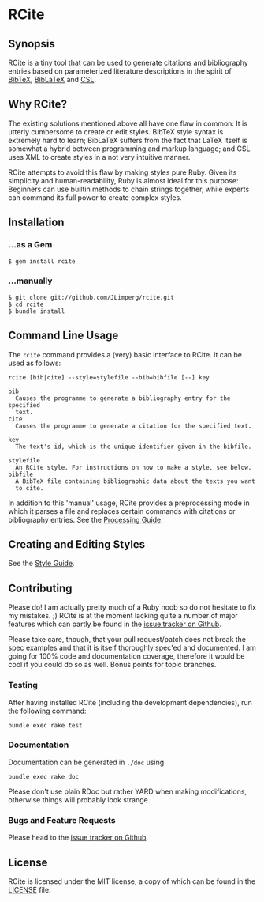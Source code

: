 # RCite

## Synopsis

RCite is a tiny tool that can be used to generate citations and
bibliography entries based on parameterized literature descriptions in
the spirit of [BibTeX](http://de.wikipedia.org/wiki/BibTeX),
[BibLaTeX](http://mirror.its.uidaho.edu/pub/tex-archive/help/Catalogue/entries/biblatex.html)
and [CSL](http://citationstyles.org/).

## Why RCite?

The existing solutions mentioned above all have one flaw in common: It is
utterly cumbersome to create or edit styles. BibTeX style syntax is extremely
hard to learn; BibLaTeX suffers from the fact that LaTeX itself is somewhat 
a hybrid between programming and markup language; and CSL uses XML to create
styles in a not very intuitive manner.

RCite attempts to avoid this flaw by making styles pure Ruby. Given its
simplicity and human-readability, Ruby is almost ideal for this purpose:
Beginners can use builtin methods to chain strings together, while experts
can command its full power to create complex styles.

## Installation

### ...as a Gem

    $ gem install rcite

### ...manually

    $ git clone git://github.com/JLimperg/rcite.git
    $ cd rcite
    $ bundle install

## Command Line Usage

The `rcite` command provides a (very) basic interface to RCite. It can be
used as follows:

    rcite [bib|cite] --style=stylefile --bib=bibfile [--] key

    bib
      Causes the programme to generate a bibliography entry for the specified
      text.
    cite
      Causes the programme to generate a citation for the specified text.

    key
      The text's id, which is the unique identifier given in the bibfile.

    stylefile
      An RCite style. For instructions on how to make a style, see below.
    bibfile
      A BibTeX file containing bibliographic data about the texts you want
      to cite.

In addition to this 'manual' usage, RCite provides a preprocessing mode in
which it parses a file and replaces certain commands with citations or
bibliography entries. See the 
[Processing Guide](http://rubydoc.info/github/JLimperg/rcite/master/file/ProcessingGuide).

## Creating and Editing Styles

See the
[Style Guide](http://rubydoc.info/github/JLimperg/rcite/master/file/StyleGuide).

## Contributing

Please do! I am actually pretty much of a Ruby noob so do not hesitate to fix
my mistakes. ;) RCite is at the moment lacking quite a number of major
features which can partly be found in the 
[issue tracker on Github](https://github.com/JLimperg/rcite/issues).

Please take care, though, that your pull request/patch does not break the spec
examples and that it is itself thoroughly spec'ed and documented. I am going
for 100% code and documentation coverage, therefore it would be cool if you
could do so as well. Bonus points for topic branches.

### Testing

After having installed RCite (including the development dependencies), run the
following command:

    bundle exec rake test

### Documentation

Documentation can be generated in `./doc` using

    bundle exec rake doc

Please don't use plain RDoc but rather YARD when making modifications,
otherwise things will probably look strange.

### Bugs and Feature Requests

Please head to the
[issue tracker on Github](https://github.com/JLimperg/rcite/issues).

## License

RCite is licensed under the MIT license, a copy of which can be found in the
[LICENSE](http://rubydoc.info/github/JLimperg/rcite/master/file/LICENSE) file.

